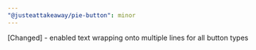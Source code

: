 ```yaml
---
"@justeattakeaway/pie-button": minor
---
```


[Changed] - enabled text wrapping onto multiple lines for all button types
